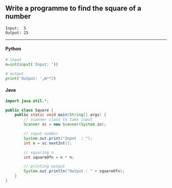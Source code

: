 ## Write a programme to find the square of a number

```
Input:  5
Output: 25
```

---

<CodeBlock slots="heading, code" repeat="2" languages="Python, Java" />

#### Python

```python
# input
n=int(input('Input: '))

# output
print('Output: ',n**2)
```

#### Java

```java
import java.util.*;

public class Square {
    public static void main(String[] args) {
        // scanner class to take input
        Scanner sc = new Scanner(System.in);

        // input number
        System.out.print("Input  : ");
        int n = sc.nextInt();

        // squaring n
        int squareOfn = n * n;

        // printing output
        System.out.println("Output : " + squareOfn);
    }
}
```
